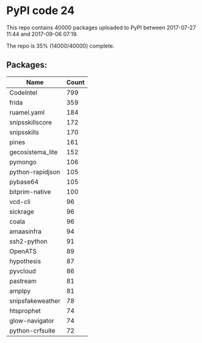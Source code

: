 # PyPI code 24

This repo contains 40000 packages uploaded to PyPI between 
2017-07-27 11:44 and 2017-09-06 07:19.

The repo is 35% (14000/40000) complete.

## Packages:

| Name  | Count |
| ----- | ----- |
| CodeIntel | 799 |
| frida | 359 |
| ruamel.yaml | 184 |
| snipsskillscore | 172 |
| snipsskills | 170 |
| pines | 161 |
| gecosistema_lite | 152 |
| pymongo | 106 |
| python-rapidjson | 105 |
| pybase64 | 105 |
| bitprim-native | 100 |
| vcd-cli | 96 |
| sickrage | 96 |
| coala | 96 |
| amaasinfra | 94 |
| ssh2-python | 91 |
| OpenATS | 89 |
| hypothesis | 87 |
| pyvcloud | 86 |
| pastream | 81 |
| amplpy | 81 |
| snipsfakeweather | 78 |
| htsprophet | 74 |
| glow-navigator | 74 |
| python-crfsuite | 72 |


